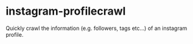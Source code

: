 # instagram-profilecrawl
Quickly crawl the information (e.g. followers, tags etc...) of an instagram profile.
